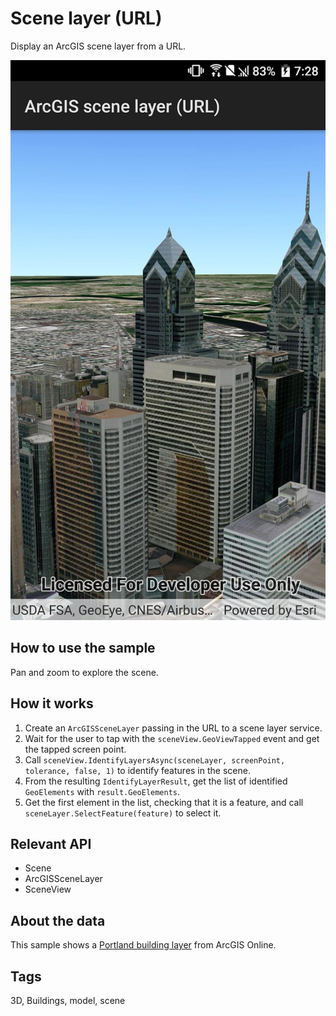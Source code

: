 # Scene layer (URL)

Display an ArcGIS scene layer from a URL.

![screenshot](SceneLayerUrl.jpg)

## How to use the sample

Pan and zoom to explore the scene.

## How it works

1. Create an `ArcGISSceneLayer` passing in the URL to a scene layer service.
2. Wait for the user to tap with the `sceneView.GeoViewTapped` event and get the tapped screen point.
3. Call `sceneView.IdentifyLayersAsync(sceneLayer, screenPoint, tolerance, false, 1)` to identify features in the scene.
4. From the resulting `IdentifyLayerResult`, get the list of identified `GeoElements` with `result.GeoElements`.
5. Get the first element in the list, checking that it is a feature, and call `sceneLayer.SelectFeature(feature)` to select it.

## Relevant API

* Scene
* ArcGISSceneLayer
* SceneView

## About the data

This sample shows a [Portland building layer](https://www.arcgis.com/home/item.html?id=2b721b9e7bef45e2b7ff78a398a33acc) from ArcGIS Online.

## Tags

3D, Buildings, model, scene
